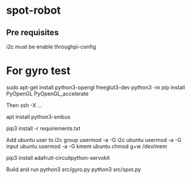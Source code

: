 # spot-robot


## Pre requisites

i2c must be enable throughpi-config

# For gyro test
sudo apt-get install python3-opengl freeglut3-dev 
python3 -m pip install PyOpenGL PyOpenGL_accelerate

Then ssh -X ...


apt install python3-smbus


pip3 install -r requirements.txt

Add ubuntu user to i2c group
usermod -a -G i2c ubuntu
usermod -a -G input ubuntu
usermod -a -G kmem ubuntu
chmod g+w /dev/mem


pip3 install adafruit-circuitpython-servokit

Build and run
python3 src/gyro.py
python3 src/spot.py



